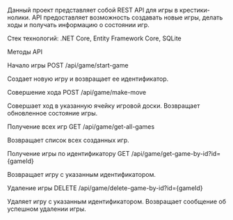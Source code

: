 Данный проект представляет собой REST API для игры в крестики-нолики. API предоставляет возможность создавать новые игры, делать ходы и получать информацию о состоянии игр.

Стек технологий: .NET Core, Entity Framework Core, SQLite

Методы API

Начало игры
POST /api/game/start-game

Создает новую игру и возвращает ее идентификатор.

Совершение хода
POST /api/game/make-move

Совершает ход в указанную ячейку игровой доски. Возвращает обновленное состояние игры.

Получение всех игр
GET /api/game/get-all-games

Возвращает список всех созданных игр.

Получение игры по идентификатору
GET /api/game/get-game-by-id?id={gameId}

Возвращает игру с указанным идентификатором.

Удаление игры
DELETE /api/game/delete-game-by-id?id={gameId}

Удаляет игру с указанным идентификатором. Возвращает сообщение об успешном удалении игры.
